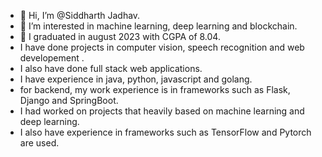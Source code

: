 - 👋 Hi, I’m @Siddharth Jadhav.
- 👀 I’m interested in machine learning, deep learning and blockchain.
- 🌱 I graduated in august 2023 with CGPA of 8.04.
- I have done projects in computer vision, speech recognition and web developement .
- I also have done full stack web applications.
- I have experience in java, python, javascript and golang.
- for backend, my work experience is in frameworks such as Flask, Django and SpringBoot.
- I had worked on projects that heavily based on machine learning and deep learning.
- I also have experience in frameworks such as TensorFlow and Pytorch are used.
  


